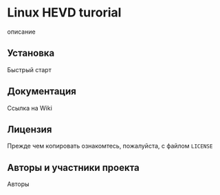 # Linux HEVD  turorial

описание 


## Установка

Быстрый старт 

## Документация

Ссылка на Wiki 

## Лицензия 

Прежде чем копировать ознакомтесь, пожалуйста, с файлом `LICENSE`

## Авторы и участники проекта

Авторы 
